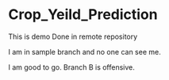 # Crop_Yeild_Prediction
This is demo 
Done in remote repository


I am in sample branch and no one can see me.

I am good to go.
Branch B is offensive.